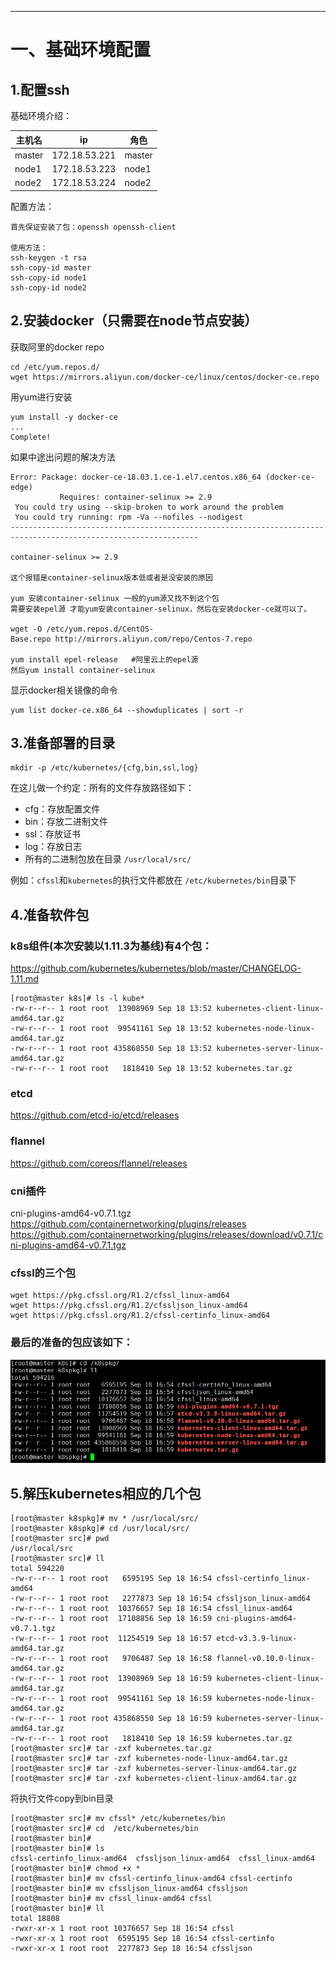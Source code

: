 
<!-- toc -->

* * * * *
# 一、基础环境配置
## 1.配置ssh

基础环境介绍：

| 主机名   | ip   | 角色   |
| --- | --- | --- |
|   master | 172.18.53.221    | master   |
|   node1 | 172.18.53.223   |  node1  |
|   node2 |  172.18.53.224  |  node2  |

配置方法：
```
首先保证安装了包：openssh openssh-client

使用方法：
ssh-keygen -t rsa
ssh-copy-id master
ssh-copy-id node1
ssh-copy-id node2
```
## 2.安装docker（只需要在node节点安装）
获取阿里的docker repo
```
cd /etc/yum.repos.d/
wget https://mirrors.aliyun.com/docker-ce/linux/centos/docker-ce.repo
 ```
 用yum进行安装
 ```
yum install -y docker-ce
...
Complete!
 ```

如果中途出问题的解决方法
```
Error: Package: docker-ce-18.03.1.ce-1.el7.centos.x86_64 (docker-ce-edge)
           Requires: container-selinux >= 2.9
 You could try using --skip-broken to work around the problem
 You could try running: rpm -Va --nofiles --nodigest
----------------------------------------------------------------------------------------------------------------

container-selinux >= 2.9 

这个报错是container-selinux版本低或者是没安装的原因

yum 安装container-selinux 一般的yum源又找不到这个包
需要安装epel源 才能yum安装container-selinux，然后在安装docker-ce就可以了。

wget -O /etc/yum.repos.d/CentOS-Base.repo http://mirrors.aliyun.com/repo/Centos-7.repo  

yum install epel-release   #阿里云上的epel源
然后yum install container-selinux

```
显示docker相关镜像的命令
```
yum list docker-ce.x86_64 --showduplicates | sort -r
```

## 3.准备部署的目录
```
mkdir -p /etc/kubernetes/{cfg,bin,ssl,log}
```
在这儿做一个约定：所有的文件存放路径如下：
* cfg：存放配置文件
* bin：存放二进制文件
* ssl：存放证书
* log：存放日志
* 所有的二进制包放在目录 `/usr/local/src/`

例如：`cfssl`和`kubernetes`的执行文件都放在 `/etc/kubernetes/bin`目录下

## 4.准备软件包
### k8s组件(本次安装以1.11.3为基线)有4个包：
https://github.com/kubernetes/kubernetes/blob/master/CHANGELOG-1.11.md

```
[root@master k8s]# ls -l kube*
-rw-r--r-- 1 root root  13908969 Sep 18 13:52 kubernetes-client-linux-amd64.tar.gz
-rw-r--r-- 1 root root  99541161 Sep 18 13:52 kubernetes-node-linux-amd64.tar.gz
-rw-r--r-- 1 root root 435868550 Sep 18 13:52 kubernetes-server-linux-amd64.tar.gz
-rw-r--r-- 1 root root   1818410 Sep 18 13:52 kubernetes.tar.gz
```

### etcd
https://github.com/etcd-io/etcd/releases

### flannel
https://github.com/coreos/flannel/releases

### cni插件
cni-plugins-amd64-v0.7.1.tgz
https://github.com/containernetworking/plugins/releases
https://github.com/containernetworking/plugins/releases/download/v0.7.1/cni-plugins-amd64-v0.7.1.tgz

### cfssl的三个包
```
wget https://pkg.cfssl.org/R1.2/cfssl_linux-amd64
wget https://pkg.cfssl.org/R1.2/cfssljson_linux-amd64
wget https://pkg.cfssl.org/R1.2/cfssl-certinfo_linux-amd64
```


### 最后的准备的包应该如下：
![](../images/screenshot_1537261211390.png)

## 5.解压kubernetes相应的几个包

```
[root@master k8spkg]# mv * /usr/local/src/
[root@master k8spkg]# cd /usr/local/src/
[root@master src]# pwd
/usr/local/src
[root@master src]# ll
total 594220
-rw-r--r-- 1 root root   6595195 Sep 18 16:54 cfssl-certinfo_linux-amd64
-rw-r--r-- 1 root root   2277873 Sep 18 16:54 cfssljson_linux-amd64
-rw-r--r-- 1 root root  10376657 Sep 18 16:54 cfssl_linux-amd64
-rw-r--r-- 1 root root  17108856 Sep 18 16:59 cni-plugins-amd64-v0.7.1.tgz
-rw-r--r-- 1 root root  11254519 Sep 18 16:57 etcd-v3.3.9-linux-amd64.tar.gz
-rw-r--r-- 1 root root   9706487 Sep 18 16:58 flannel-v0.10.0-linux-amd64.tar.gz
-rw-r--r-- 1 root root  13908969 Sep 18 16:59 kubernetes-client-linux-amd64.tar.gz
-rw-r--r-- 1 root root  99541161 Sep 18 16:59 kubernetes-node-linux-amd64.tar.gz
-rw-r--r-- 1 root root 435868550 Sep 18 16:59 kubernetes-server-linux-amd64.tar.gz
-rw-r--r-- 1 root root   1818410 Sep 18 16:59 kubernetes.tar.gz
[root@master src]# tar -zxf kubernetes.tar.gz
[root@master src]# tar -zxf kubernetes-node-linux-amd64.tar.gz
[root@master src]# tar -zxf kubernetes-server-linux-amd64.tar.gz
[root@master src]# tar -zxf kubernetes-client-linux-amd64.tar.gz
```

将执行文件copy到bin目录
```
[root@master src]# mv cfssl* /etc/kubernetes/bin
[root@master src]# cd  /etc/kubernetes/bin
[root@master bin]#
[root@master bin]# ls
cfssl-certinfo_linux-amd64  cfssljson_linux-amd64  cfssl_linux-amd64
[root@master bin]# chmod +x *
[root@master bin]# mv cfssl-certinfo_linux-amd64 cfssl-certinfo
[root@master bin]# mv cfssljson_linux-amd64 cfssljson
[root@master bin]# mv cfssl_linux-amd64 cfssl
[root@master bin]# ll
total 18808
-rwxr-xr-x 1 root root 10376657 Sep 18 16:54 cfssl
-rwxr-xr-x 1 root root  6595195 Sep 18 16:54 cfssl-certinfo
-rwxr-xr-x 1 root root  2277873 Sep 18 16:54 cfssljson
```
